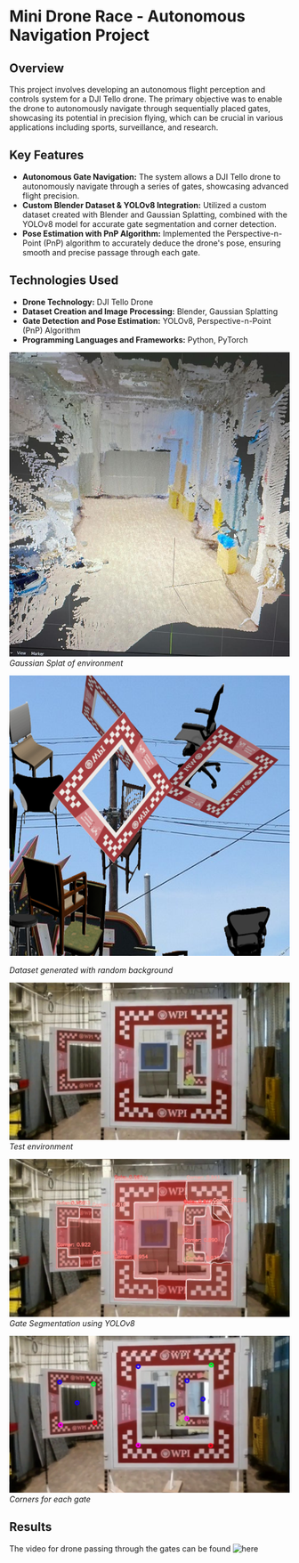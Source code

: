 # Mini Drone Race - Autonomous Navigation Project

## Overview
This project involves developing an  autonomous flight perception and controls system for a DJI Tello drone. The primary objective was to enable the drone to autonomously navigate through sequentially placed gates, showcasing its potential in precision flying, which can be crucial in various applications including sports, surveillance, and research.

## Key Features
- **Autonomous Gate Navigation:** The system allows a DJI Tello drone to autonomously navigate through a series of gates, showcasing advanced flight precision.
- **Custom Blender Dataset & YOLOv8 Integration:** Utilized a custom dataset created with Blender and Gaussian Splatting, combined with the YOLOv8 model for accurate gate segmentation and corner detection.
- **Pose Estimation with PnP Algorithm:** Implemented the Perspective-n-Point (PnP) algorithm to accurately deduce the drone's pose, ensuring smooth and precise passage through each gate.

## Technologies Used
- **Drone Technology:** DJI Tello Drone
- **Dataset Creation and Image Processing:** Blender, Gaussian Splatting
- **Gate Detection and Pose Estimation:** YOLOv8, Perspective-n-Point (PnP) Algorithm
- **Programming Languages and Frameworks:** Python, PyTorch

![Gate Navigation](https://github.com/mayankbansal82/Mini-Drone-Race/blob/main/Images/GaussianSplat.jpeg)
*Gaussian Splat of environment*

![Gate Navigation](https://github.com/mayankbansal82/Mini-Drone-Race/blob/main/Images/Background.png)

*Dataset generated with random background*

![YOLOv8 Segmentation](https://github.com/mayankbansal82/Mini-Drone-Race/blob/main/Images/im.jpeg)
*Test environment*

![YOLOv8 Segmentation](https://github.com/mayankbansal82/Mini-Drone-Race/blob/main/Images/yolo.jpg)
*Gate Segmentation using YOLOv8*

![Pose Estimation](https://github.com/mayankbansal82/Mini-Drone-Race/blob/main/Images/Corners.png)
*Corners for each gate*

## Results

The video for drone passing through the gates can be found ![here](https://youtu.be/8t1Wc6d-NgQ)


